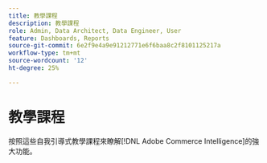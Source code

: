 ```yaml
---
title: 教學課程
description: 教學課程
role: Admin, Data Architect, Data Engineer, User
feature: Dashboards, Reports
source-git-commit: 6e2f9e4a9e91212771e6f6baa8c2f8101125217a
workflow-type: tm+mt
source-wordcount: '12'
ht-degree: 25%

---
```


# 教學課程

按照這些自我引導式教學課程來瞭解[!DNL Adobe Commerce Intelligence]的強大功能。

